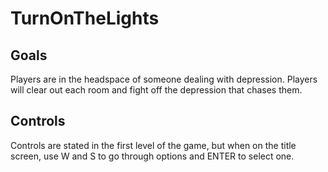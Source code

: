 # TurnOnTheLights

## Goals

Players are in the headspace of someone dealing with depression.  Players will clear out each room and fight off the depression that chases them.

## Controls

Controls are stated in the first level of the game, but when on the title screen, use W and S to go through options and ENTER to select one.
